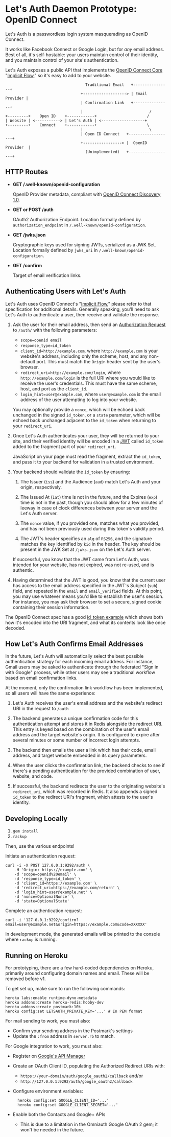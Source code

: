 # Let's Auth Daemon Prototype: OpenID Connect

Let's Auth is a passwordless login system masquerading as OpenID Connect.

It works like Facebook Connect or Google Login, but for *any* email address.
Best of all, it's self-hostable: your users maintain control of their identity,
and you maintain control of your site's authentication.

Let's Auth exposes a public API that implements the [OpenID Connect
Core][oidc-core] "[Implicit Flow][oidc-implicit]," so it's easy to add to your
website.

                                       Traditional Email   +----------------+
                                     +-------------------> | Email Provider |
                                     | Confirmation Link   +----------------+
                                     |                             /
    +---------+    Open ID    +------------+                      /
    | Website | <-----------> | Let's Auth | <-------------------+
    +---------+    Connect    +------------+                      \
                                     |                             \
                                     | Open ID Connect   +-------------------+
                                     +-----------------> |  OpenID Provider  |
                                       (Unimplemented)   +-------------------+

## HTTP Routes

-   __GET /.well-known/openid-configuration__

    OpenID Provider metadata, compliant with [OpenID Connect Discovery 1.0][oidc-disco].

-   __GET or POST /auth__

    OAuth2 Authorization Endpoint. Location formally defined by
    `authorization_endpoint` in `/.well-known/openid-configuration`.

-   __GET /jwks.json__

    Cryptographic keys used for signing JWTs, serialized as a JWK Set. Location
    formally defined by `jwks_uri` in `/.well-known/openid-configuration`.

-   __GET /confirm__

    Target of email verification links.

## Authenticating Users with Let's Auth

Let's Auth uses OpenID Connect's "[Implicit Flow][oidc-implicit]," please refer
to that specification for additional details. Generally speaking, you'll need to
ask Let's Auth to authenticate a user, then receive and validate the response.

1.  Ask the user for their email address, then send an [Authorization
    Request][oauth2] to `/auth/` with the following parameters:

    - `scope=openid email`
    - `response_type=id_token`
    - `client_id=http://example.com`, where `http://example.com` is your
        website's address, including only the scheme, host, and any non-default
        port. This must match the `Origin` header sent by the user's browser.
    - `redirect_uri=http://example.com/login`, where `http://example.com/login`
        is the full URI where you would like to receive the user's credentials.
        This must have the same scheme, host, and port as the `client_id`.
    - `login_hint=user@example.com`, where `user@example.com` is the email
        address of the user attempting to log into your website.

    You may optionally provide a `nonce`, which will be echoed back unchanged in
    the signed `id_token`, or a `state` parameter, which will be echoed back
    unchanged adjacent to the `id_token` when returning to your `redirect_uri`.

2.  Once Let's Auth authenticates your user, they will be returned to your site,
    and their verified identity will be encoded in a [JWT][jwt-io] called
    `id_token` added to the fragment part of your `redirect_uri`.

    JavaScript on your page must read the fragment, extract the `id_token`,
    and pass it to your backend for validation in a trusted environment.

3.  Your backend should validate the `id_token` by ensuring:

    1. The Issuer (`iss`) and the Audience (`aud`) match Let's Auth and your
       origin, respectively.

    2. The Issued At (`iat`) time is not in the future, and the Expires (`exp`)
       time is not in the past, though you should allow for a few minutes of
       leeway in case of clock differences between your server and the Let's
       Auth server.

    3. The `nonce` value, if you provided one, matches what you provided, and
       has not been previously used during this token's validity period.

    4. The JWT's header specifies an `alg` of `RS256`, and the signature matches
       the key identified by `kid` in the header. The key should be present in
       the JWK Set at `/jwks.json` on the Let's Auth server.

    If successful, you know that the JWT came from Let's Auth, was intended for
    your website, has not expired, was not re-used, and is authentic.

4.  Having determined that the JWT is good, you know that the current user has
    access to the email address specified in the JWT's Subject (`sub`) field,
    and repeated in the `email` and `email_verified` fields. At this point, you
    may use whatever means you'd like to establish the user's session. For
    instance, you may ask their browser to set a secure, signed cookie
    containing their session information.

The OpenID Connect spec has a good [id_token example][id-token-example] which
shows both how it's encoded into the URI fragment, and what its contents look
like once decoded.

## How Let's Auth Confirms Email Addresses

In the future, Let's Auth will automatically select the best possible
authentication strategy for each incoming email address. For instance, Gmail
users may be asked to authenticate through the federated "Sign in with Google"
process, while other users may see a traditional workflow based on email
confirmation links.

At the moment, only the confirmation link workflow has been implemented, so all
users will have the same experience:

1. Let's Auth receives the user's email address and the website's redirect URI
   in the request to `/auth`

2. The backend generates a unique confirmation code for this authentication
   attempt and stores it in Redis alongside the redirect URI. This entry is
   keyed based on the combination of the user's email address and the target
   website's origin. It is configured to expire after several minutes or some
   number of incorrect login attempts.

3. The backend then emails the user a link which has their code, email address,
   and target website embedded in its query parameters.

4. When the user clicks the confirmation link, the backend checks to see if
   there's a pending authentication for the provided combination of user,
   website, and code.

5. If successful, the backend redirects the user to the originating website's
   `redirect_uri`, which was recorded in Redis. It also appends a signed
   `id_token` to the redirect URI's fragment, which attests to the user's
   identity.

## Developing Locally

1. `gem install`
2. `rackup`

Then, use the various endpoints!

Initiate an authentication request:

    curl -i -X POST 127.0.0.1:9292/auth \
        -H 'Origin: https://example.com' \
        -d 'scope=openid%20email' \
        -d 'response_type=id_token' \
        -d 'client_id=https://example.com' \
        -d 'redirect_uri=https://example.com/return' \
        -d 'login_hint=user@example.net' \
        -d 'nonce=OptionalNonce' \
        -d 'state=OptionalState'

Complete an authentication request:

    curl -i '127.0.0.1:9292/confirm?email=user@example.net&origin=https://example.com&code=XXXXXX'

In development mode, the generated emails will be printed to the console where
`rackup` is running.

## Running on Heroku

For prototyping, there are a few hard-coded dependencies on Heroku, primarily
around configuring domain names and email. These will be removed before v1.

To get set up, make sure to run the following commands:

    heroku labs:enable runtime-dyno-metadata
    heroku addons:create heroku-redis:hobby-dev
    heroku addons:create postmark:10k
    heroku config:set LETSAUTH_PRIVATE_KEY='...' # In PEM format



For mail sending to work, you must also:

- Confirm your sending address in the Postmark's settings
- Update the `:from` address in `server.rb` to match.

For Google integration to work, you must also:

- Register on [Google's API Manager](https://console.developers.google.com/apis/credentials)

- Create an OAuth Client ID, populating the Authorized Redirect URIs with:

    - `https://your-domain/auth/google_oauth2/callback` and/or
    - `http://127.0.0.1:9292/auth/google_oauth2/callback`

- Configure environment variables:

        heroku config:set GOOGLE_CLIENT_ID='...'
        heroku config:set GOOGLE_CLIENT_SECRET='...'

- Enable both the Contacts and Google+ APIs

    - This is due to a limitation in the Omniauth Google OAuth 2 gem; it won't
      be needed in the future.



[jwt-spec]: https://tools.ietf.org/html/rfc7519
[jwt-io]: https://jwt.io
[oauth2]: http://tools.ietf.org/html/rfc6749
[oidc-core]: http://openid.net/specs/openid-connect-core-1_0.html
[oidc-disco]: http://openid.net/specs/openid-connect-discovery-1_0.html
[oidc-implicit]: http://openid.net/specs/openid-connect-core-1_0.html#ImplicitFlowAuth
[id-token-example]: http://openid.net/specs/openid-connect-core-1_0.html#id_tokenExample
[id-token-fragment]: http://openid.net/specs/oauth-v2-multiple-response-types-1_0.html#id_token
